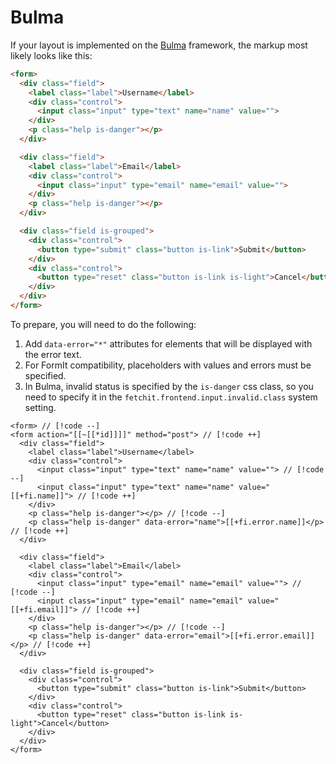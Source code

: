 # Bulma

If your layout is implemented on the [Bulma](https://bulma.io/) framework, the markup most likely looks like this:

```html
<form>
  <div class="field">
    <label class="label">Username</label>
    <div class="control">
      <input class="input" type="text" name="name" value="">
    </div>
    <p class="help is-danger"></p>
  </div>

  <div class="field">
    <label class="label">Email</label>
    <div class="control">
      <input class="input" type="email" name="email" value="">
    </div>
    <p class="help is-danger"></p>
  </div>

  <div class="field is-grouped">
    <div class="control">
      <button type="submit" class="button is-link">Submit</button>
    </div>
    <div class="control">
      <button type="reset" class="button is-link is-light">Cancel</button>
    </div>
  </div>
</form>
```

To prepare, you will need to do the following:

1. Add `data-error="*"` attributes for elements that will be displayed with the error text.
2. For FormIt compatibility, placeholders with values and errors must be specified.
3. In Bulma, invalid status is specified by the `is-danger` css class, so you need to specify it in the `fetchit.frontend.input.invalid.class` system setting.

<!--@include: ../../parts/action.info.md-->

```modx
<form> // [!code --]
<form action="[[~[[*id]]]]" method="post"> // [!code ++]
  <div class="field">
    <label class="label">Username</label>
    <div class="control">
      <input class="input" type="text" name="name" value=""> // [!code --]
      <input class="input" type="text" name="name" value="[[+fi.name]]"> // [!code ++]
    </div>
    <p class="help is-danger"></p> // [!code --]
    <p class="help is-danger" data-error="name">[[+fi.error.name]]</p> // [!code ++]
  </div>

  <div class="field">
    <label class="label">Email</label>
    <div class="control">
      <input class="input" type="email" name="email" value=""> // [!code --]
      <input class="input" type="email" name="email" value="[[+fi.email]]"> // [!code ++]
    </div>
    <p class="help is-danger"></p> // [!code --]
    <p class="help is-danger" data-error="email">[[+fi.error.email]]</p> // [!code ++]
  </div>

  <div class="field is-grouped">
    <div class="control">
      <button type="submit" class="button is-link">Submit</button>
    </div>
    <div class="control">
      <button type="reset" class="button is-link is-light">Cancel</button>
    </div>
  </div>
</form>
```
